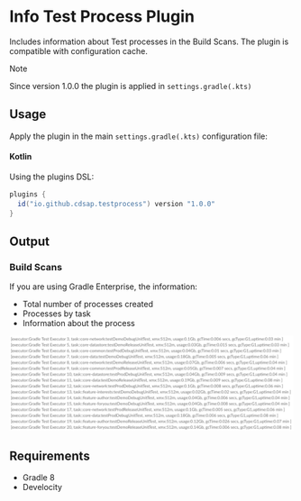 # Info Test Process Plugin
Includes information about Test processes in the Build Scans.
The plugin is compatible with configuration cache.

> [!NOTE]
> Since version 1.0.0 the plugin is applied in `settings.gradle(.kts)`

## Usage
Apply the plugin in the main `settings.gradle(.kts)` configuration file:

#### Kotlin
Using the plugins DSL:
``` groovy
plugins {
  id("io.github.cdsap.testprocess") version "1.0.0"
}
```

## Output
### Build Scans
If you are using Gradle Enterprise, the information:
* Total number of processes created
* Processes by task
* Information about the process

![](images/buildscan.png)


## Requirements
* Gradle 8
* Develocity
